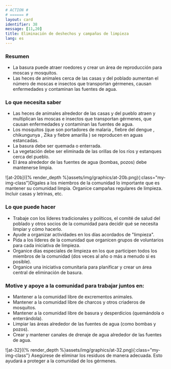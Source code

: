 ```yaml
---
# ACTION #
# ====== #
layout: card
identifier: 38
message: [11,20]
title: Eliminación de deshechos y campañas de limpieza
lang: es
---
```


### Resumen

- La basura puede atraer roedores y crear un área de reproducción para moscas y mosquitos.
- Las heces de animales cerca de las casas y del poblado aumentan el número de moscas e insectos que transportan gérmenes, causan enfermedades y contaminan las fuentes de agua.

### Lo que necesita saber

- Las heces de animales alrededor de las casas y del pueblo atraen y multiplican las moscas e insectos que transportan gérmenes, que causan enfermedades y contaminan las fuentes de agua.
- Los mosquitos (que son portadores de malaria <a class="crosslink" href="{% render_depth %}{% render_link disease|14 %}"><i class="fas fa-external-link-alt" aria-hidden="true"></i></a>, fiebre del dengue <a class="crosslink" href="{% render_depth %}{% render_link disease|13 %}"><i class="fas fa-external-link-alt" aria-hidden="true"></i></a>, chikungunya <a class="crosslink" href="{% render_depth %}{% render_link disease|12 %}"><i class="fas fa-external-link-alt" aria-hidden="true"></i></a>, Zika <a class="crosslink" href="{% render_depth %}{% render_link disease|15 %}"><i class="fas fa-external-link-alt" aria-hidden="true"></i></a> y fiebre amarilla <a class="crosslink" href="{% render_depth %}{% render_link disease|11 %}"><i class="fas fa-external-link-alt" aria-hidden="true"></i></a>) se reproducen en aguas estancadas.
- La basura debe ser quemada o enterrada.
- La vegetación debe ser eliminada de las orillas de los ríos y estanques cerca del pueblo.
- El área alrededor de las fuentes de agua (bombas, pozos) debe mantenerse limpia.

![at-20b]({% render_depth %}assets/img/graphics/at-20b.png){:class="my-img-class"}Dígales a los miembros de la comunidad lo importante que es mantener su comunidad limpia. Organice campañas regulares de limpieza. Incluir casas y letrinas, etc.

### Lo que puede hacer
- Trabaje con los líderes tradicionales y políticos, el comité de salud del poblado y otros socios de la comunidad para decidir qué se necesita limpiar y cómo hacerlo.
- Ayude a organizar actividades en los días acordados de "limpieza".
- Pida a los líderes de la comunidad que organicen grupos de voluntarios para cada iniciativa de limpieza.
- Organice días especiales de limpieza en los que participen todos los miembros de la comunidad (dos veces al año o más a menudo si es posible).
- Organice una iniciativa comunitaria para planificar y crear un área central de eliminación de basura.

### Motive y apoye a la comunidad para trabajar juntos en:
- Mantener a la comunidad libre de excrementos animales.
- Mantener a la comunidad libre de charcos y otros criaderos de mosquitos.
- Mantener a la comunidad libre de basura y desperdicios (quemándola o enterrándola).
- Limpiar las áreas alrededor de las fuentes de agua (como bombas y pozos).
- Crear y mantener canales de drenaje de agua alrededor de las fuentes de agua.

![at-32]({% render_depth %}assets/img/graphics/at-32.png){:class="my-img-class"}
Asegúrese de eliminar los residuos de manera adecuada.
Esto ayudará a proteger a la comunidad de los gérmenes.
